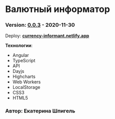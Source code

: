 # Валютный информатор
### Version: [0.0.3](https://github.com/KathrinShpigel/Currency-Informant/tree/dev) - 2020-11-30

Deploy: __[currency-informant.netlify.app](https://app-currency-informant.netlify.app)__

**Технологии**:
* Angular
* TypeScript
* API
* Dayjs
* Highcharts
* Web Workers
* LocalStorage
* CSS3
* HTML5
### Автор: Екатерина Шпигель
